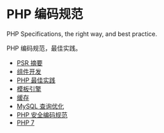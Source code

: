 # PHP 编码规范

PHP Specifications, the right way, and best practice.

PHP 编码规范，最佳实践。

* [PSR 摘要](psr-standards.md)
* [组件开发](components.md)
* [PHP 最佳实践](best-practice.md)
* [模板引擎](templating.md)
* [缓存](caching.md)
* [MySQL 查询优化](mysql-query-optimization.md)
* [PHP 安全编码规范](security-spec.md)
* [PHP 7](PHP7.md)

